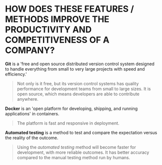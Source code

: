 # HOW DOES THESE FEATURES / METHODS IMPROVE THE PRODUCTIVITY AND COMPETITIVENESS OF A COMPANY?

**Git** is a 'free and open source distributed version control system designed to handle everything from small to very large projects with speed and efficiency.'

> Not only is it free, but its version control systems has quality performance for development teams from small to large sizes. It is open source, which means developers are able to contribute anywhere.

**Docker** is an 'open platform for developing, shipping, and running applications' in containers.

> The platform is fast and responsive in deployment.

**Automated testing** is a method to test and compare the expectation versus the reality of the outcome.

> Using the *automated testing* method will become faster for development, with more reliable outcomes. It has better accuracy compared to the manual testing method run by humans.
